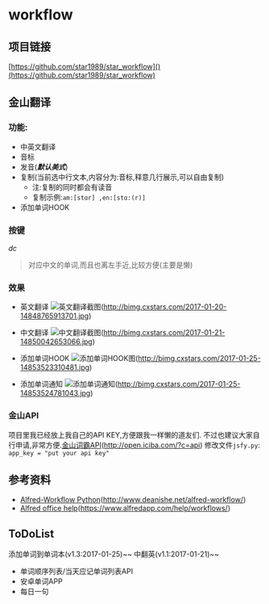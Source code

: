 # workflow

## 项目链接
[https://github.com/star1989/star_workflow]()(https://github.com/star1989/star_workflow)

## 金山翻译
### **功能:**
* 中英文翻译
* 音标
* 发音(***默认美式***)
* 复制(当前选中行文本,内容分为:音标,释意几行展示,可以自由复制)
	* 注:复制的同时都会有读音
	* 复制示例:`am:[stɑr] ,en:[stɑ:(r)]`
* 添加单词HOOK

### 按键
*dc*
> 对应中文的单词,而且也离左手近,比较方便(主要是懒)

### 效果
* 英文翻译
![英文翻译截图]()(http://bimg.cxstars.com/2017-01-20-14848765913701.jpg)

* 中文翻译
![中文翻译截图]()(http://bimg.cxstars.com/2017-01-21-14850042653066.jpg)

* 添加单词HOOK
![添加单词HOOK图]()(http://bimg.cxstars.com/2017-01-25-14853523310481.jpg)

* 添加单词通知
![添加单词通知]()(http://bimg.cxstars.com/2017-01-25-14853524781043.jpg)


### 金山API
项目里我已经放上我自己的API KEY,方便跟我一样懒的道友们.
不过也建议大家自行申请,非常方便.[金山词霸API]()(http://open.iciba.com/?c=api)
修改文件`jsfy.py`:
`app_key = "put your api key"`

## 参考资料
* [Alfred-Workflow Python]()(http://www.deanishe.net/alfred-workflow/)
* [Alfred office help]()(https://www.alfredapp.com/help/workflows/)

## ToDoList
添加单词到单词本(v1.3:2017-01-25)~~
中翻英(v1.1:2017-01-21)~~
* 单词顺序列表/当天应记单词列表API
* 安卓单词APP
* 每日一句



